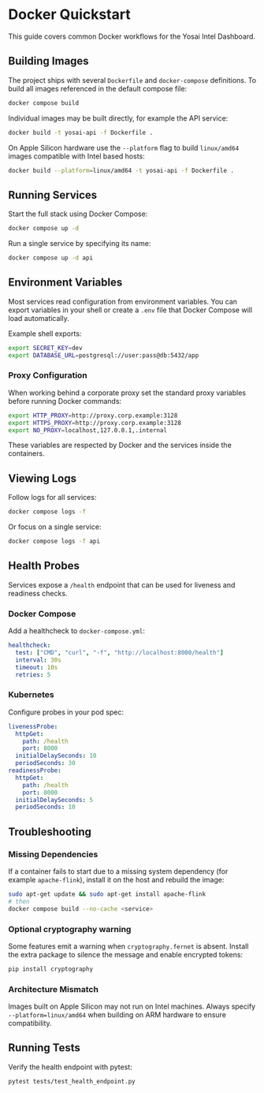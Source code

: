 # Docker Quickstart

This guide covers common Docker workflows for the Yosai Intel Dashboard.

## Building Images

The project ships with several `Dockerfile` and `docker-compose` definitions. To
build all images referenced in the default compose file:

```bash
docker compose build
```

Individual images may be built directly, for example the API service:

```bash
docker build -t yosai-api -f Dockerfile .
```

On Apple Silicon hardware use the `--platform` flag to build `linux/amd64`
images compatible with Intel based hosts:

```bash
docker build --platform=linux/amd64 -t yosai-api -f Dockerfile .
```

## Running Services

Start the full stack using Docker Compose:

```bash
docker compose up -d
```

Run a single service by specifying its name:

```bash
docker compose up -d api
```

## Environment Variables

Most services read configuration from environment variables. You can export
variables in your shell or create a `.env` file that Docker Compose will load
automatically.

Example shell exports:

```bash
export SECRET_KEY=dev
export DATABASE_URL=postgresql://user:pass@db:5432/app
```

### Proxy Configuration

When working behind a corporate proxy set the standard proxy variables before
running Docker commands:

```bash
export HTTP_PROXY=http://proxy.corp.example:3128
export HTTPS_PROXY=http://proxy.corp.example:3128
export NO_PROXY=localhost,127.0.0.1,.internal
```

These variables are respected by Docker and the services inside the containers.

## Viewing Logs

Follow logs for all services:

```bash
docker compose logs -f
```

Or focus on a single service:

```bash
docker compose logs -f api
```

## Health Probes

Services expose a `/health` endpoint that can be used for liveness and readiness checks.

### Docker Compose

Add a healthcheck to `docker-compose.yml`:

```yaml
healthcheck:
  test: ["CMD", "curl", "-f", "http://localhost:8000/health"]
  interval: 30s
  timeout: 10s
  retries: 5
```

### Kubernetes

Configure probes in your pod spec:

```yaml
livenessProbe:
  httpGet:
    path: /health
    port: 8000
  initialDelaySeconds: 10
  periodSeconds: 30
readinessProbe:
  httpGet:
    path: /health
    port: 8000
  initialDelaySeconds: 5
  periodSeconds: 10
```

## Troubleshooting

### Missing Dependencies

If a container fails to start due to a missing system dependency (for example
`apache-flink`), install it on the host and rebuild the image:

```bash
sudo apt-get update && sudo apt-get install apache-flink
# then
docker compose build --no-cache <service>
```

### Optional cryptography warning

Some features emit a warning when `cryptography.fernet` is absent. Install the
extra package to silence the message and enable encrypted tokens:

```bash
pip install cryptography
```

### Architecture Mismatch

Images built on Apple Silicon may not run on Intel machines. Always specify
`--platform=linux/amd64` when building on ARM hardware to ensure compatibility.

## Running Tests

Verify the health endpoint with pytest:

```bash
pytest tests/test_health_endpoint.py
```

